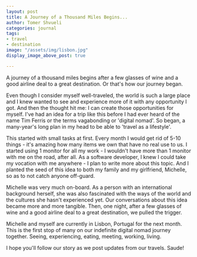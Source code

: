 ```yaml
---
layout: post
title: A Journey of a Thousand Miles Begins...
author: Tomer Shvueli
categories: journal
tags:
- travel
- destination
image: "/assets/img/lisbon.jpg"
display_image_above_post: true

---
```

A journey of a thousand miles begins after a few glasses of wine and a good airline deal to a great destination. Or that's how our journey began. 

Even though I consider myself well-traveled, the world is such a large place and I knew wanted to see and experience more of it with any opportunity I got. And then the thought hit me: I can create those opportunities for myself. I've had an idea for a trip like this before I had ever heard of the name Tim Ferris or the terms vagabonding or 'digital nomad'. So began, a many-year's long plan in my head to be able to 'travel as a lifestyle'. 

This started with small tasks at first. Every month I would get rid of 5-10 things - it's amazing how many items we own that have no real use to us. I started using 1 monitor for all my work - I wouldn't have more than 1 monitor with me on the road, after all. As a software developer, I knew I could take my vocation with me anywhere - I plan to write more about this topic. And I planted the seed of this idea to both my family and my girlfriend, Michelle, so as to not catch anyone off-guard. 

Michelle was very much on-board. As a person with an international background herself, she was also fascinated with the ways of the world and the cultures she hasn't experienced yet. Our conversations about this idea became more and more tangible. Then, one night, after a few glasses of wine and a good airline deal to a great destination, we pulled the trigger. 

Michelle and myself are currently in Lisbon, Portugal for the next month. This is the first stop of many on our indefinite digital nomad journey together. Seeing, experiencing, eating, meeting, working, living. 

I hope you'll follow our story as we post updates from our travels. Saude!